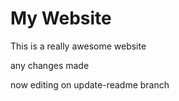 # My Website 

This is a really awesome website

any changes made

now editing on update-readme branch
